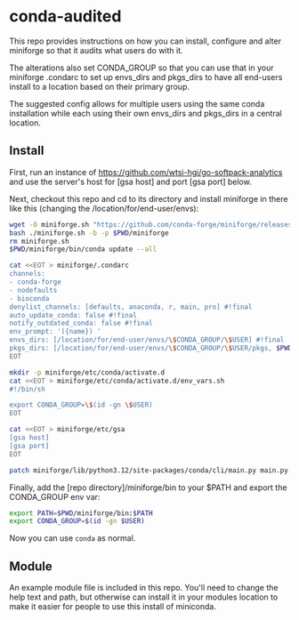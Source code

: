 # conda-audited
This repo provides instructions on how you can install, configure and alter
miniforge so that it audits what users do with it.

The alterations also set CONDA_GROUP so that you can use that in your
miniforge .condarc to set up envs_dirs and pkgs_dirs to have all end-users
install to a location based on their primary group.

The suggested config allows for multiple users using the same conda installation
while each using their own envs_dirs and pkgs_dirs in a central location.

## Install
First, run an instance of https://github.com/wtsi-hgi/go-softpack-analytics and
use the server's host for [gsa host] and port [gsa port] below.

Next, checkout this repo and cd to its directory and install miniforge in there
like this (changing the /location/for/end-user/envs):

```bash
wget -O miniforge.sh "https://github.com/conda-forge/miniforge/releases/latest/download/Miniforge3-$(uname)-$(uname -m).sh"
bash ./miniforge.sh -b -p $PWD/miniforge
rm miniforge.sh
$PWD/miniforge/bin/conda update --all

cat <<EOT > miniforge/.condarc
channels:
- conda-forge
- nodefaults
- bioconda
denylist_channels: [defaults, anaconda, r, main, pro] #!final
auto_update_conda: false #!final
notify_outdated_conda: false #!final
env_prompt: '({name}) '
envs_dirs: [/location/for/end-user/envs/\$CONDA_GROUP/\$USER] #!final
pkgs_dirs: [/location/for/end-user/envs/\$CONDA_GROUP/\$USER/pkgs, $PWD/miniforge/pkgs] #!final
EOT

mkdir -p miniforge/etc/conda/activate.d
cat <<EOT > miniforge/etc/conda/activate.d/env_vars.sh
#!/bin/sh

export CONDA_GROUP=\$(id -gn \$USER)
EOT

cat <<EOT > miniforge/etc/gsa
[gsa host]
[gsa port]
EOT

patch miniforge/lib/python3.12/site-packages/conda/cli/main.py main.py.diff
```

Finally, add the [repo directory]/miniforge/bin to your $PATH and export the
CONDA_GROUP env var:

```bash
export PATH=$PWD/miniforge/bin:$PATH
export CONDA_GROUP=$(id -gn $USER)
```

Now you can use `conda` as normal.

## Module
An example module file is included in this repo. You'll need to change the
help text and path, but otherwise can install it in your modules location to
make it easier for people to use this install of miniconda.
